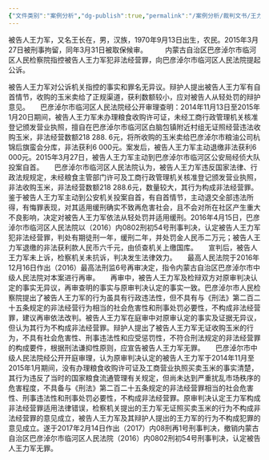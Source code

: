 ```yaml
---
{"文件类别":"案例分析","dg-publish":true,"permalink":"/案例分析/裁判文书/王力军非法经营案/","dgPassFrontmatter":true,"created":"2024-09-10T18:51:48.401+08:00","updated":"2024-09-11T13:06:43.651+08:00"}
---
```


被告人王力军，又名王长在，男，汉族，1970年9月13日出生，农民。2015年3月27日被刑事拘留，同年3月31日被取保候审。
　　
内蒙古自治区巴彦淖尔市临河区人民检察院指控被告人王力军犯非法经营罪，向巴彦淖尔市临河区人民法院提起公诉。

  被告人王力军对公诉机关指控的事实和罪名无异议。辩护人提出被告人王力军有自首情节，收购的玉米卖给了正规渠道，获利数额较小，应对被告人从轻处罚的辩护意见。
　
  巴彦淖尔市临河区人民法院经公开审理查明：2014年11月13日至2015年1月20日期间，被告人王力军未办理粮食收购许可证，未经工商行政管理机关核准登记颁发营业执照，擅自在巴彦淖尔市临河区白脑包镇附近村组无证照经营违法收购玉米，非法经营数额218 288. 6元，将所收购的玉米卖给巴彦淖尔市粮油公司杭锦后旗蛮会分库，非法获利6 000元。案发后，被告人王力军主动退缴非法获利6 000元。2015年3月27日，被告人王力军主动到巴彦淖尔市临河区公安局经侦大队投案自首。
　
  巴彦淖尔市临河区人民法院认为，被告人王力军违反国家法律、行政法规规定，未经粮食主管部门许可及工商行政管理机关核准登记颁发营业执照，非法收购玉米，非法经营数额218 288.6元，数量较大，其行为构成非法经营罪。鉴于被告人王力军主动到公安机关投案自首，有自首情节，主动退交全部违法所得，有悔罪表现，对其适用缓刑确实不致再危害社会，且不会对所在社区产生重大不良影响，决定对被告人王力军依法从轻处罚并适用缓刑。2016年4月15日，巴彦淖尔市临河区人民法院以（2016）内0802刑初54号刑事判决，认定被告人王力军犯非法经营罪，判处有期徒刑一年，缓刑二年，并处罚金人民币二万元；被告人王力军退缴的非法获利款人民币六千元，由侦查机关上缴国库。
　
  宣判后，被告人王力军未上诉，检察机关未抗诉，判决发生法律效力。
　
  最高人民法院于2016年12月16日作出（2016）最高法刑监6号再审决定，指令内蒙古自治区巴彦淖尔市中级人民法院对本案进行再审。
　
  再审中，被告人王力军及检辩双方对原审判决认定的事实无异议，再审查明的事实与原审判决认定的事实一致。巴彦淖尔市人民检察院提出了被告人王力军的行为虽具有行政违法性，但不具有与《刑法》第二百二十五条规定的非法经营行为相当的社会危害性和刑事处罚必要性，不构成非法经营罪，建议再审依法改判。被告人王力军在庭审中对原审认定的事实及证据无异议，但认为其行为不构成非法经营罪。辩护人提出了被告人王力军无证收购玉米的行为，不具有社会危害性、刑事违法性和应受惩罚性，不符合刑法规定的非法经营罪的构成要件，根据刑法谦抑性原则，应宣告被告人王力军无罪。
　
  巴彦淖尔市中级人民法院经公开开庭审理，认为原审判决认定的被告人王力军于2014年11月至2015年1月期间，没有办理粮食收购许可证及工商营业执照买卖玉米的事实清楚，其行为违反了当时的国家粮食流通管理有关规定，但尚未达到严重扰乱市场秩序的危害程度，不具备与《刑法》第二百二十五条规定的非法经营罪相当的社会危害性、刑事违法性和刑事处罚必要性，不构成非法经营罪。原审判决认定王力军构成非法经营罪适用法律错误，检察机关提出的王力军无证照买卖玉米的行为不构成非法经营罪的意见成立，被告人王力军及其辩护人提出的王力军的行为不构成犯罪的意见成立。遂于2017年2月14日作出（2017）内08刑再1号刑事判决，撤销内蒙古自治区巴彦淖尔市临河区人民法院（2016）内0802刑初54号刑事判决，认定被告人王力军无罪。
        
